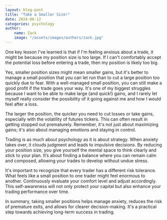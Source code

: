 ```yaml
---
layout: blog-post  
title: "Take a Smaller Size!"  
date: 2024-06-12  
categories: psychology  
author:  
    name: Zack  
    image: "/assets/images/authors/zack.jpg"  
---
```


One key lesson I've learned is that if I'm feeling anxious about a trade, it might be because my position size is too large. If I can't comfortably accept the potential loss before entering a trade, then my position is likely too big. 

Yes, smaller position sizes might mean smaller gains, but it's better to manage a small position that you can let run than to cut a large position too quickly due to fear. With a well-managed small position, you can still make a good profit if the trade goes your way. It's one of my biggest struggles because I want to be able to make large (and quick!) gains, and I rarely let myself really consider the possibility of it going against me and how I would feel after a loss.

The larger the position, the quicker you need to cut losses or take gains, especially with the volatility of futures tickers. This can often result in getting stopped out prematurely. Remember, it's not just about maximizing gains; it's also about managing emotions and staying in control.

Trading is as much about psychology as it is about strategy. When anxiety takes over, it clouds judgment and leads to impulsive decisions. By reducing your position size, you give yourself the mental space to think clearly and stick to your plan. It’s about finding a balance where you can remain calm and composed, allowing your trades to develop without undue stress.

It's important to recognize that every trader has a different risk tolerance. What feels like a small position to one trader might feel enormous to another. Continuously evaluate your comfort level and adjust accordingly. This self-awareness will not only protect your capital but also enhance your trading performance over time.

In summary, taking smaller positions helps manage anxiety, reduces the risk of premature exits, and allows for clearer decision-making. It's a practical step towards achieving long-term success in trading.

